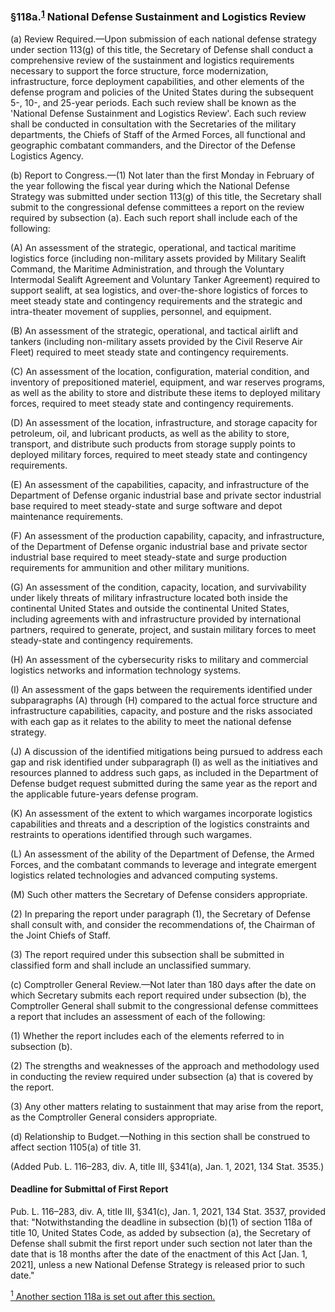 ### §118a.<sup><a href="#118_1_target" name="118_1">1</a></sup> National Defense Sustainment and Logistics Review ###

(a) Review Required.—Upon submission of each national defense strategy under section 113(g) of this title, the Secretary of Defense shall conduct a comprehensive review of the sustainment and logistics requirements necessary to support the force structure, force modernization, infrastructure, force deployment capabilities, and other elements of the defense program and policies of the United States during the subsequent 5-, 10-, and 25-year periods. Each such review shall be known as the 'National Defense Sustainment and Logistics Review'. Each such review shall be conducted in consultation with the Secretaries of the military departments, the Chiefs of Staff of the Armed Forces, all functional and geographic combatant commanders, and the Director of the Defense Logistics Agency.

(b) Report to Congress.—(1) Not later than the first Monday in February of the year following the fiscal year during which the National Defense Strategy was submitted under section 113(g) of this title, the Secretary shall submit to the congressional defense committees a report on the review required by subsection (a). Each such report shall include each of the following:

(A) An assessment of the strategic, operational, and tactical maritime logistics force (including non-military assets provided by Military Sealift Command, the Maritime Administration, and through the Voluntary Intermodal Sealift Agreement and Voluntary Tanker Agreement) required to support sealift, at sea logistics, and over-the-shore logistics of forces to meet steady state and contingency requirements and the strategic and intra-theater movement of supplies, personnel, and equipment.

(B) An assessment of the strategic, operational, and tactical airlift and tankers (including non-military assets provided by the Civil Reserve Air Fleet) required to meet steady state and contingency requirements.

(C) An assessment of the location, configuration, material condition, and inventory of prepositioned materiel, equipment, and war reserves programs, as well as the ability to store and distribute these items to deployed military forces, required to meet steady state and contingency requirements.

(D) An assessment of the location, infrastructure, and storage capacity for petroleum, oil, and lubricant products, as well as the ability to store, transport, and distribute such products from storage supply points to deployed military forces, required to meet steady state and contingency requirements.

(E) An assessment of the capabilities, capacity, and infrastructure of the Department of Defense organic industrial base and private sector industrial base required to meet steady-state and surge software and depot maintenance requirements.

(F) An assessment of the production capability, capacity, and infrastructure, of the Department of Defense organic industrial base and private sector industrial base required to meet steady-state and surge production requirements for ammunition and other military munitions.

(G) An assessment of the condition, capacity, location, and survivability under likely threats of military infrastructure located both inside the continental United States and outside the continental United States, including agreements with and infrastructure provided by international partners, required to generate, project, and sustain military forces to meet steady-state and contingency requirements.

(H) An assessment of the cybersecurity risks to military and commercial logistics networks and information technology systems.

(I) An assessment of the gaps between the requirements identified under subparagraphs (A) through (H) compared to the actual force structure and infrastructure capabilities, capacity, and posture and the risks associated with each gap as it relates to the ability to meet the national defense strategy.

(J) A discussion of the identified mitigations being pursued to address each gap and risk identified under subparagraph (I) as well as the initiatives and resources planned to address such gaps, as included in the Department of Defense budget request submitted during the same year as the report and the applicable future-years defense program.

(K) An assessment of the extent to which wargames incorporate logistics capabilities and threats and a description of the logistics constraints and restraints to operations identified through such wargames.

(L) An assessment of the ability of the Department of Defense, the Armed Forces, and the combatant commands to leverage and integrate emergent logistics related technologies and advanced computing systems.

(M) Such other matters the Secretary of Defense considers appropriate.

(2) In preparing the report under paragraph (1), the Secretary of Defense shall consult with, and consider the recommendations of, the Chairman of the Joint Chiefs of Staff.

(3) The report required under this subsection shall be submitted in classified form and shall include an unclassified summary.

(c) Comptroller General Review.—Not later than 180 days after the date on which Secretary submits each report required under subsection (b), the Comptroller General shall submit to the congressional defense committees a report that includes an assessment of each of the following:

(1) Whether the report includes each of the elements referred to in subsection (b).

(2) The strengths and weaknesses of the approach and methodology used in conducting the review required under subsection (a) that is covered by the report.

(3) Any other matters relating to sustainment that may arise from the report, as the Comptroller General considers appropriate.

(d) Relationship to Budget.—Nothing in this section shall be construed to affect section 1105(a) of title 31.

(Added Pub. L. 116–283, div. A, title III, §341(a), Jan. 1, 2021, 134 Stat. 3535.)

#### Deadline for Submittal of First Report ####

Pub. L. 116–283, div. A, title III, §341(c), Jan. 1, 2021, 134 Stat. 3537, provided that: "Notwithstanding the deadline in subsection (b)(1) of section 118a of title 10, United States Code, as added by subsection (a), the Secretary of Defense shall submit the first report under such section not later than the date that is 18 months after the date of the enactment of this Act [Jan. 1, 2021], unless a new National Defense Strategy is released prior to such date."

[<sup>1</sup> Another section 118a is set out after this section.](#118a_1)